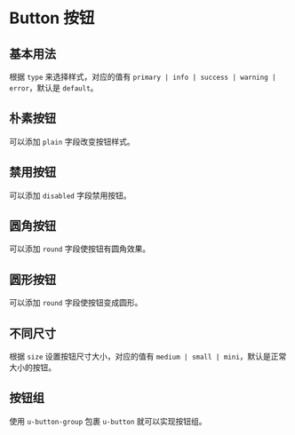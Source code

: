 <script setup>
import FormalButton from './demo-page/formal-button.vue'
import PlainButton from './demo-page/plain-button.vue'
import DisabledButton from './demo-page/disabled-button.vue'
import RoundButton from './demo-page/round-button.vue'
import CircleButton from './demo-page/circle-button.vue'
import SizeButton from './demo-page/size-button.vue'
import GroupButton from './demo-page/group-button.vue'
</script>

# Button 按钮

## 基本用法
根据 `type` 来选择样式，对应的值有 `primary | info | success | warning | error`，默认是 `default`。
<ClientOnly>
  <FormalButton />
</ClientOnly>

## 朴素按钮
可以添加 `plain` 字段改变按钮样式。
<ClientOnly>
  <PlainButton />
</ClientOnly>

## 禁用按钮
可以添加 `disabled` 字段禁用按钮。
<ClientOnly>
  <DisabledButton />
</ClientOnly>

## 圆角按钮
可以添加 `round` 字段使按钮有圆角效果。
<ClientOnly>
  <RoundButton />
</ClientOnly>

## 圆形按钮
可以添加 `round` 字段使按钮变成圆形。
<ClientOnly>
  <CircleButton />
</ClientOnly>

## 不同尺寸
根据 `size` 设置按钮尺寸大小，对应的值有 `medium | small | mini`，默认是正常大小的按钮。
<ClientOnly>
  <SizeButton />
</ClientOnly>

## 按钮组
使用 `u-button-group` 包裹 `u-button` 就可以实现按钮组。
<ClientOnly>
  <GroupButton />
</ClientOnly>


